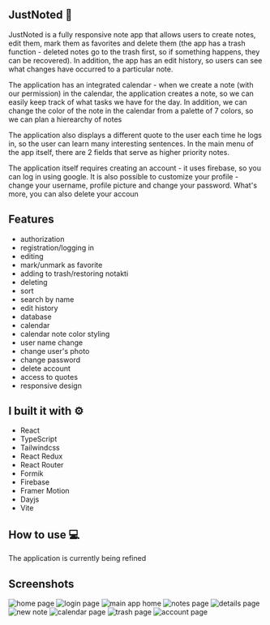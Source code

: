 ## JustNoted :blue_book:

JustNoted is a fully responsive note app that allows users to create notes, edit them, mark them as favorites and delete them (the app has a trash function - deleted notes go to the trash first, so if something happens, they can be recovered). In addition, the app has an edit history, so users can see what changes have occurred to a particular note.

The application has an integrated calendar - when we create a note (with our permission) in the calendar, the application creates a note, so we can easily keep track of what tasks we have for the day. In addition, we can change the color of the note in the calendar from a palette of 7 colors, so we can plan a hierearchy of notes

The application also displays a different quote to the user each time he logs in, so the user can learn many interesting sentences. In the main menu of the app itself, there are 2 fields that serve as higher priority notes.

The application itself requires creating an account - it uses firebase, so you can log in using google.
It is also possible to customize your profile - change your username, profile picture and change your password. What's more, you can also delete your accoun

## Features

- authorization
- registration/logging in
- editing
- mark/unmark as favorite
- adding to trash/restoring notakti
- deleting
- sort
- search by name
- edit history
- database
- calendar
- calendar note color styling
- user name change
- change user's photo
- change password
- delete account
- access to quotes
- responsive design

## I built it with :gear:

- React
- TypeScript
- Tailwindcss
- React Redux
- React Router
- Formik
- Firebase
- Framer Motion
- Dayjs
- Vite

## How to use :computer:

The application is currently being refined

## Screenshots

![home page](https://lh3.googleusercontent.com/pw/AJFCJaVpG8w7Z-YLer7r9Hoc63Y9Bwt0KVONerZ30Ab67YKcC2sCT3Cqo9-wlViQT_d1mqI0QQvCc4UdDXqgL7etgNitxW1So8coRJEnPsOhtMpfa-blJNiN2HZHvczjwyah0ca71VYz58AA67Qj8t4uavRprN9XcU6p7oem7PB2sQQRojUwIR7sB_YQ9CLd1oVRtoCK0RROpvGSQjIFA-X_OdgL8TB-1v2hb0wvEZotAcH1B1PX8r7k_yzohMWonAsV1J3046020IYnO_znJkHFx2QjdrM3q3p3PvzrlF1akHTbfoIvh0yMvELDHFV6CElsM7iwl9CtTDUa42QvUxEpxSyvr-8V01R-HtYP4xrQu-WIwvoW5oGVft9r3xYxs4z0cvHVJAhdXc52vkSBL4Gi4PyjX6pbfXJm7eRztnqetiBUQLPpuEw97KX4LcEMAgm_DfGukNFjJv8mbFHtLyXowIWKIbs9FdwcZc0pP_pCF6rNGm6xkyqGeoAn05VggPJdAFgPsXNCzwrffU_uCMMvC22iZ2BFdQ82jWhcqATYuaHzyfANq0fanB92CG6IZRggGP5bCcIvab7BgstjbHuNVRvnUckoxS-3y1-snz49USrNOHMBDa5dow1Vymth-AEWgx0FZ_yFohNXhM1Gy1L18qoJU_It-SWqMm9F-ER9RZmj5T8zPqEq6elZzDMVbG2bL-BN2fk7Ba8F-hYOCMRxva5XXO2KahbBY5tggm1MpG6BYgpcTU4l2MphONyxn5xvMkubqDN6RqG-2X4oy0yljayT4ho0hENP6aOAys9a0_0eUyM4teVNTDdVzUm3V-sXrw38O8GThklDNcZTlvwkyHQ7i3jQAvKLCVELZok-nWQWK7g4hrqOqXI9EjriAlu-Po2Mtn7UV2TogBbPDHKusyvvGFRRE8TrWuk50UOUBIU1y3_kNd_la2eJKqWg=w1918-h1042-s-no?authuser=0)
![login page](https://lh3.googleusercontent.com/pw/AJFCJaW8kDzaNgaSzqAAOczIrf4do1E-psjn1WnX_8qiVVGi7Ykk_gQgOypSCFTOjxyoVueByxZ0aY8_TFLrCExAMYoOpQ-Y-kj50fYQyKct7y13Y7rq4uCG-zUu-I2dKztkmGqhD5pyjRTLhm_4KNq8oEDYp_lClDmwhJkX6ekowhuW71X3ZS3o_-_c_IiYdP7Gd3Cgtjzu0bU9TYXUDsc3QmhROVqbLhKa9Jzn-kxmV9W_Dd4E80_7xZqofnl4Ok54gTdt-YjnpiWxgjGwS4OVOLiT2cr2aXXAeh1mSfs-5jUccuG0I6AuSGOCvS1VPgYko_Gc6UvejHagXGv0wYUMSNk2cqfFPFI9IouCOGkNc5juHUYOPnYO2iiADnvOa5m3uKItCM7kT6srwlCH00UCQWyZ5v3EoyELha7mzWdXf1sWfzLUFTMtqNAYrrJ-JNaOaI6fjrgzufD0YhssAJTPcE68fIvUcYcM2031MGa34KEAllLpGnpdLEfljl2YqtBD65huDs9aUVwfbwZBMepnq4ZjlCJgGoDPTx2J90I2zo6DWnhP3WuOxaz3COwtw5rClvVcDPm2Iv-H5f-o7-Uckr0ujO5ZmueaETwVjwVsMXB4WAxmNIUcI-_Bkiv4SSz6XvJ3fwoE0zcYyy5swxvDB5RhkcD0Y2rHfVCI17vSvRn9Q7aA7wCMu5VD96gpzDYHV0-WpvUhWhPjwaSM9iLoH4iVpXBh54G4dvZ29T4m9KfkFtUrpjCT4N0cR2nvnOFLbtDx2-qed1b2r1OMaYtuGXssbSLqs9OnGkM5GGEH5w8L_sQIwAuzaHKHHb_veztyqFVJnuTkeFLQm-A3knfnS0LlNym-6QofLkZ16frQ04NfNC5L7THFSO4RWCtUT0OsLTDcxArsqALBtJYWCEvj28J4jccCGQ-8eYeDv5OqoLJbtPbgltJwYsDOgUg-=w1366-h768-s-no?authuser=0)
![main app home](https://lh3.googleusercontent.com/pw/AJFCJaXsQIaPovvPvrp_OxaTSl-7JK2X5RD6Y24Ze8fz2SVNktRV6itqLkAN0xqnfoaQaBQsebq264SFDbopJQybjpDHwNk_7ym9atgWfmUtlcA4ZNhohcY9TsKyKvt7k7DfDCD3g9d70Qv4yp3A_XWv-Ks3tTQbRGl8x6b0qMrjzcWZrYnPeci1JuNoInskVQAuD6yHibY-uOHX7eMMidpYLxOVM8TkVdCh5wLYEinztA9wjg3jFHZIVxiWrK7ILfGXcD92eBat8KJDhefkBF8u0uPzL_dI-u-gq3S5vagg0tviP_GIW7pwXYs-fxxnzNEaZcvgZYdfYUD5egqb7BYsYnWolYTDIGck3R2LAjGCbdl6lQ-4LeVDC0qvt6Oqtkh9Vy42nHrL-s8KXbQO5ORf6te-ndxtyYUWkMNZMlXYy8unU6ElT-CmJ8McEvn00SchCXm8uleyvm9D60gvd4cFxEQrgEFkyO9-W9b61xM-MggNMnEzYdkfOMycA2lURdrZFAVa7mj7mI4PAIHd9baRHgKxZHb7DhHFfVc8Iu8xjheWAPi9lqffRqjRloHxYq9uIFSPiMeMLwEKjDk2-GzHC7mNZiIvRFtVdHx2nkHsmgTm_z2BbizcgR-ggSm-OY-T9c9kxU51qr1cjAX7778zO__pNw8sD_L5_dQY-DljRJIgaYUPgqR15hw-TSVsKwnL_6XmeWuGNvR4cb8bf_vaWWM6f0d7SZt66Qj6q2Jomf_XnSnoxmd2ls1DToIYx7w4W1BKEDzeVrtq8oaDjZuMBayAnpxgn-diAj83oEwRUQJ-OOAsjmij_iiTz3OBz6H_Ypznt9kutKCxs3zjpjsiO2Nh9sieZJl1zdy_gBU7qUvIqg4v7t0-C5g3WdV9OaU9BzB91GQR7xt6xGMpUFMev9LdlgZ7eK3ac3s0vlHtefq4ZWFxsdKH8JSWByTO=w1366-h768-s-no?authuser=0)
![notes page](https://lh3.googleusercontent.com/pw/AJFCJaUw064u5Y6xWSzgHnyvj6C3dtUf8exPxvKwePB0WWhtKpG7VZ9aVyM6-p1f7OKQSpwS4OIs6IBUpupK4mkIm-JM5tUktdyv_MnjLRaNxU0ysWdQUXkgM1Oy7GDS36AXtpF-1BpmApFkymQInyUX7NLY4CGt7Qh-4t97L0-VdPd_pQUgIY8WU0wXLpX6i2ym9nLpKxFv9W623MMwz4ggg_jK3JXYPsbCa5-WBGxIMNQwcGjQCqjgb4FQSw_fSWxiAB1-jH_c9bZmUigvJGpGkzX_dRQCXNpLlqwhVJje4-2jZEc2yZSd5dHyNGtKSHBtQjzXgRz_zdbc3Co7w0gy1aAoT_eN-VZx3iBYwNDWT8tYu5n3U8fp4DDgTxUWk4ejFqJy94zRkh7UtXonEqnK-QX6J6Rs9Q0CRctQVLosKi-YYRL9Ex5WkdZ-c8bjxw6PaIzj0A8oW2k9YBGNU11IdjfxgeZC2JuGrf6iGKstcJp2-KJ2SCER8gdIgEZfg2ANTiqmT-QuexyUsKDeOyZZtEQbbh55S01dBKMja3wpywVenzAw8EPQ1-Le6bh7dMrX_4fRZa5LFqSBNAe9TlT20w6RZXUiiBF0xPzRS8kTElys_SsX0n1CTLSb6VW841im5R95CMrRMgCnWfdDorftAaoNb3r52Ltv6USGGAkWBRMI3FjFEWV49FArUAf4YjuenN5bPIIAqFsxoZBBfysG4kSWpgHKSgcPMVBUP-__1hOzPW4aMLa1uhM3mk-xF3c_sBMjomcGCz5znUVw1ahQGUoTOQCd_jp9uzsWBtlNS04dzu3FqenYICXrfLltUuJkQWyPNJMy3Uqx4XZgmpZovKM8B4f7C28Qg2S7AXi5oGjnrlr4wuLaUW3Ro_lYKkgIDfwVq8a4fBs3mVXw6Slikf2Ob5YnTOebCinBuPE5r6hOFtHUqVxLzsTw-UBt=w1366-h768-s-no?authuser=0)
![details page](https://lh3.googleusercontent.com/pw/AJFCJaUDJ3x7uFSuBL-bV5LngVdZdmsrYSbdVRqiPtQk7OT34gh3WUlULu3TxBEcSLc-TZbC1vtbhlpfekBgGfTDnihXOtK117YrORwwbWL_8ObUmJx31ilKFDjT2ENMQCPszpY_j1iyuGXitmxcPyWI2ur6rH93jiZ73iSI7neIUdgZfU_Hm3LO08cq8qC4pu6UteNkK2RaaEatiVlpecpwxdEFVtNRJNqeF29eQbs_I8eBEqKr0acNSwETE6gYKPdu4sfU67W_fSPB4bs4JT66N-Dxzcud-PoKrqvI-HJ8k_BiVS440HD_QhIit1k3G1BKVNo7BcL08hzkR_d_95TZHB6FjG7iUbmougy7gFKbnXYTI-qEFPTtAOOuadisU9Khwibgr7LL1C1W9oDtoHA7yFukmv8TGaWKmYec2hhAiRVDJqHp3QiW_CdEl4CP5VfB7q4Q41-HY9KmxgfooN4Ogi29UnHPJdoXB771ihO7xsiWSqvgrir6HlrJyFJG71idHdBkTFTu7qX-IfV_6LLaG4uxYwHovrQgs7avS7UwwCToTEVKAqfDx6bu49HZLJcGXbduh9aweMpJMkJOkuaxpx2TPHZ6EPpmEw2_ORaW7dCXIJ7dCisU1i9YqBRvzjLR1upZFajQlS4yuIIurWy7RiiZZV9RTDMyQXEW6peLb05IFopsYBWUasJf7OmSQ-UKOVtry5hJkCrgl-yeKnfKWumDDd3B494BPBJxZf94s9_6Pe-2zoiX6smSyhmLNlt5o92pNIQEFKScTjBEEs8aB8KnJfJdMrLr_0O8qBC_nw6PAlZ6mJZ_19KYPhJz9UYyyDTNoP179h4z5wfNrCVBgth8UG3SOMNWwZLJ94gT8ULxBpO9kDIkx-_cgdEFSpwNsVKZvrmF59pxzAVYIGHuHp3G8ZxpfmgI-t4XBdKgD4YBbrK5ZPCW3o86GnsI=w1366-h768-s-no?authuser=0)
![new note](https://lh3.googleusercontent.com/pw/AJFCJaULEFulIkeMyUxBPS8OC2GVKwb6IrizjobDlMPR10QrA2hTJjXt1paqWvF_M_4wPvQD7YDdxkfdmQxIUDVC9sdtPBShBoUL0H_h7z4Zgq0cX0TenzRlRvXTSkseftn0stjFsQu2WTcDvVi3c3FoHVVBlxdl96ti3Tt3k_yb5cqHhNSP-x-3CLHGEJtN6k9WB1dVEjZy31079y4X-2QaHNVKAPAO76dUvZ78jRM-8dQYojuwtv5XbmuKbTgjHKntGaB9N1SYO2VGEtMr5N-6VhvGLU01zS2VFCXqoPBHrw1TRPVadnccziVsyrSxdKXlSL54hOnxt5ua-cufTpDszrQsUTMgGqmWJJiMVXHCLAygBJmYujbf0C9b9_keN6LgxEWxJj6Giwl0scSWkX9vR4iz-JSVzAnX8k5XqlztWPxH3Pv2nVQRHcVJFIY-3eyY2JtMduZ4EGVzrNNJAEwDuk_q6-F30qBnHFx19YAQ4Q8LS705SJxUhKxZ5nc0hWi3yWl8EI4Rxe-4SDQFv-HP23trLcmJ83ZCVGjZyQILkbZ2er-kdNmL5e9VpeIVtnfqgVdp5qABKk7yi1y0Qb5NtDFMXP_hV-lRMPAOIrf9KHbe3ae5HBSaKDR5jVfuY2hhLakcqMxtXF7QwttODgbJE4YYcz6uBQYcapKIB1kQm76OtfgrCIsXA4llrQE0qeJ54JMA3WXSfyzzKvBdSrhmgg1-AXikZTQTKw04Nk05-0lktfh1lCGU7dDdPsDxeQg0fORivzmBTCNCvTV-o1cv8_18z--m2d-4VmEvsarHn6LT5xkSqNfzq-CgVHDBYuSi0HLb3rbYJWYUfjKfRTFS8bL9xuYWestLYs8LaMK-fCv_lacz0bV4Edc_sqfWWfd5V1sxPBLnsLpcdGOL0Lc9OI90XTBpLfwbyrarU0uqlINhR7SURJZwY2ErnVAw=w1366-h768-s-no?authuser=0)
![calendar page](https://lh3.googleusercontent.com/pw/AJFCJaXAbnb9Y5y09Zv1tnA1RdzhuVQIq7v1L98h0jhZpXr7FEcCrn9cfhj5d7eQNyUhUGa_dZW2sgZZoL6wjjsre9UAP3nOIB8d7I7-IhVJKFcIL_Mgj9XHXVrwac49hIaGWKM9HGH7XhS5B4YUzF_NBdcvowUE1MHnPuINlnY6nvnFK47T1kkXsMwasHFZ25WbOauhWkq1VtxRzINQABP3quzaQ04qgYGagCL8hV81JiIXRNfdMHPgkFAInvycA0-OGoWXt6I4IYcCgCt87KRDK7pkDNRDiGFGSQQJ9zmn4JnkfpF6SOcP469WUTRl7gkE-x0JYvTazeUMi26RNTjsebgMG2c9wxKsI3t_IXk4OXrPTLJLNp-1Yl1wbXorirqLdDLVFq0X7HFxOkZLUmRuT94tbVTvObV2y8XtiOEjXC_hsTCUyt2nm5b0CenBfe4OykRXoCokRXJnWBE6z60_PxG15w6rtqpBZYt4kCTMz23SbzBvB54GRHewSdMURIty0iqv4kmerY5-FC2ZjZsISPHqK_V0aLFOJzEgIhb_FvP_iiuNGHAFZqywJ-vaonjetN1Bz7R2ThUWmavz89Sa7pP1iHlz35AGVtCagu-Ukl56MuXGL7owNgNCRXVm4pyWNkUfAysQTZllgoDobVs899Tduxi1iu988EV2YSA5zqwJ2KSQ_z_RzKYwpQcHRnq_SvRZEvQdMIbd2sYzPWuxzdHUhHQD-B9m7dxlG0lm6TLl2bNT5PilIDqQle2bnCbgSJzHrycGbbhfh1VunEgrpZ4DMsg6SvzM_CTgJKWFNJvkgL4VezmDeWVSz3FL4WZwnkR4ok5lCxB2meoSoka70-A0RuJEB-8bChfgFBcQoadrESF2xtW6DImvIeQ4puaTgQ34LMAKhSgkgSP00Zqs3I9XeAZGsoJvzbJTzYBoYqp_ft01ra_N2JWmm33p=w1366-h768-s-no?authuser=0)
![trash page](https://lh3.googleusercontent.com/pw/AJFCJaXWZ4ENBtyxtOEownRQmuS3IB3pbiuvG0M-RzDhNN0Ln3DRPfchugIgO_aP3StDu7Vb0MytZicovClFqMKQBQFWcsrezfhZUTTEQIeeOGfix1se_vekmoAEsfWEK50mZ4Hvuw9Yjy3eRJxpc_WSTVDmJDPMQ7kLIpY4ZVCaRioDBPKxuhJoMioOEIDFuLpaWG_QanjJ-Kbh4SpvDqvbc6FAaQhel5_r_KxJoysb6ATSGvaHaXK8E53K3mvyjr8ay0Vt9mG1EiZ43gX_hf2h6lnG_a2KgfHhg2rzCPhePxswx23sadCm8ky1J8ywHkLS2CQL303vQzNDsXduK22FM5qg5GbY_HJBAT2MazmAfIYdQUTT6gyJyXW2CJKPZKj7El5-vqDq5mzqe8c3_zifsiItOYXN-iD4yJQFa5oRW1d9zII1EVQnsQfgbzjodYWnYP2D4O67iCmRpTOygpyKJ7V1-cOP2qdfdldv-s1ZvgxdDob179Z-yU04knkefgfF3HSseYFqvXeh5hlkk-DpaJgP5whJuJ617j1qcRDJR3pDhre1H9OVOw1Kvdt-ySyfPgZRJcCCAWqxK4vqoY8LIunddwlUGnubrk1CNziUIRxMQ5WFba1OZt6qdLbETkATro29H4XG00zrFqTIPc5J6JDeD1BPQEjIDQ1iz5LoDij7AJu_qN3qDwdOcWdlXbAcqoH6GNYHQhTrJNW0rVj_-ZoVdqLR5hqg7R1klMVJafRunGY6Q8H0Sp6hwZbh8S-1tpJzG7oF3RYWs-FjMRTqTzZ1aJZtOs6YbXWdFmU2nSUSOcuQn0ppe5n6992hCEO9be7fdEgoElWVg3zCYnccTzp6IoEkjx47ZTCD8JoBjQG8nqH6Fmv1Ed4oMcsunv1CmLWwRUS1JtwfB9KPJCn7Pt3bqwtQ-hqJUe83clqUOMyq6Y6ur9VovgQT8-4L=w1366-h768-s-no?authuser=0)
![account page](https://lh3.googleusercontent.com/pw/AJFCJaUqPp6msm2l2QDgX_jrBjOAo4U_hfNMg1R_b-2YdBiHTp9rX2AOoNyCq49OxebdmddiTg0TluyArnIlCepaldr6YFuZEMXarhw5olyVuZKRaYNASpcu6FOunusLVV6XIB7_016JmSz2J4UEsRkaOeOodKFNOB2tc3W_q9UYlfXKiUcUr7KNYIayjYnff8gOIYIiL8fZR-YkczmYnDbF7B33wNKcg_ujoy-cGR0is_8lN-a1SOlYQs1WKEqpCld93dOTFKfyah9JQF9ySpKSRrDNeOV0WUeA-JbMgXdj1yZGe7vQ8QDtfjiiy2Z1Pgg1z3XIGfZ6TtvoKXFKJAfH0vvTBqy64gp8FVXOcIdIpjNmAdmfVn_nFcqBjm2Y4WiS10T_R5tnpevmJLCMVlEMINPq6vUG93DJg4fiiQvfvwAclme-qlSGyanzVbKOvcszs7nhYGYLVcMhIS-B-2xZjV1WapBAa-jm-_C4JiJ0Vfo6l5jzrOWWuwdE0g77DVbj5fmkI01Fp6XjGHaWHPoX66vO1-FqAddI1XERQiZczi5R2sa5WpS-YXoK7DkRj9L3VMSn-EYovRVovQR8-xMyIqz2KR4LgOpBq3hbhXj2hplU4VCOEwZ6v97ik_OWfmnDYzRaid1xOEoOu-TzLCevz9NOXAWrD85Ipa-_FtlU6xmrHfLA_TSS3Ak-c8w90lMk49dwuM9-cp7XsdxM1rOkeMQbBw6anrXAQpCVHp_a8DbS--2ghY0eEU_JGQIzywyCVkBYkiJfUnt0CbQTZoMr1lRhkexwIsRUEEurS1t8ja6QC7Ji12LTQyoo6hXp-5ixVoaVuMl9WeXAeTR0W9QlWHbKXvzYZhQw1fJ8YGJg6YTa2QYgPU2nEz1OWbnPv2sGPEDHTZRkswy2CERrJdp2NFck5C0wCZZ5jbbDYqXnVf_gR6-hV1f1Y1Fsq1Lj=w1366-h768-s-no?authuser=0)

